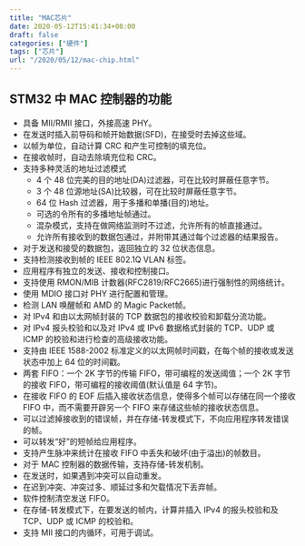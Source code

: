 ```yaml
---
title: "MAC芯片"
date: 2020-05-12T15:41:34+08:00
draft: false
categories: ["硬件"]
tags: ["芯片"]
url: "/2020/05/12/mac-chip.html"
---
```


## STM32 中 MAC 控制器的功能

- 具备 MII/RMII 接口，外接高速 PHY。
- 在发送时插入前导码和帧开始数据(SFD)，在接受时去掉这些域。
- 以帧为单位，自动计算 CRC 和产生可控制的填充位。
- 在接收帧时，自动去除填充位和 CRC。
- 支持多种灵活的地址过滤模式
  - 4 个 48 位完美的目的地址(DA)过滤器，可在比较时屏蔽任意字节。
  - 3 个 48 位源地址(SA)比较器，可在比较时屏蔽任意字节。
  - 64 位 Hash 过滤器，用于多播和单播(目的)地址。
  - 可选的令所有的多播地址帧通过。
  - 混杂模式，支持在做网络监测时不过滤，允许所有的帧直接通过。
  - 允许所有接收到的数据包通过，并附带其通过每个过滤器的结果报告。
- 对于发送和接受的数据包，返回独立的 32 位状态信息。
- 支持检测接收到帧的 IEEE 802.1Q VLAN 标签。
- 应用程序有独立的发送、接收和控制接口。
- 支持使用 RMON/MIB 计数器(RFC2819/RFC2665)进行强制性的网络统计。
- 使用 MDIO 接口对 PHY 进行配置和管理。
- 检测 LAN 唤醒帧和 AMD 的 Magic Packet帧。
- 对 IPv4 和由以太网帧封装的 TCP 数据包的接收校验和卸载分流功能。
- 对 IPv4 报头校验和以及对 IPv4 或 IPv6 数据格式封装的 TCP、UDP 或 ICMP 的校验和进行检查的高级接收功能。
- 支持由 IEEE 1588-2002 标准定义的以太网帧时间戳，在每个帧的接收或发送状态中加上 64 位的时间戳。
- 两套 FIFO：一个 2K 字节的传输 FIFO，带可编程的发送阈值；一个 2K 字节的接收 FIFO，带可编程的接收阈值(默认值是 64 字节)。
- 在接收 FIFO 的 EOF 后插入接收状态信息，使得多个帧可以存储在同一个接收 FIFO 中，而不需要开辟另一个 FIFO 来存储这些帧的接收状态信息。
- 可以过滤掉接收到的错误帧，并在存储-转发模式下，不向应用程序转发错误的帧。
- 可以转发“好”的短帧给应用程序。
- 支持产生脉冲来统计在接收 FIFO 中丢失和破坏(由于溢出)的帧数目。
- 对于 MAC 控制器的数据传输，支持存储-转发机制。
- 在发送时，如果遇到冲突可以自动重发。
- 在迟到冲突、冲突过多、顺延过多和欠载情况下丢弃帧。
- 软件控制清空发送 FIFO。
- 在存储-转发模式下，在要发送的帧内，计算并插入 IPv4 的报头校验和及 TCP、UDP 或 ICMP 的校验和。
- 支持 MII 接口的内循环，可用于调试。